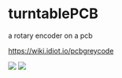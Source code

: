 # turntablePCB
a rotary encoder on a pcb

https://wiki.idiot.io/pcbgreycode


![](https://i.imgur.com/nXTbmWj.png) ![](https://i.imgur.com/v0g3lgi.png)

